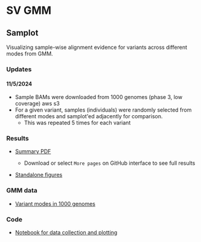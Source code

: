 # SV GMM

## Samplot

Visualizing sample-wise alignment evidence for variants across different modes from GMM.

### Updates

#### 11/5/2024

- Sample BAMs were downloaded from 1000 genomes (phase 3, low coverage) aws s3 
- For a given variant, samples (individuals) were randomly selected from different modes and samplot'ed adjacently for comparison.
    - This was repeated 5 times for each variant

### Results

- [Summary PDF](summary.pdf)
    - Download or select `More pages` on GitHub interface to see full results 

- [Standalone figures](figs)

### GMM data

- [Variant modes in 1000 genomes](https://docs.google.com/spreadsheets/d/1klhSv6MtDizEIdVmCpj_MVYo6-WX41xfvY3Nto_tLz8/edit?usp=sharing)

### Code

- [Notebook for data collection and plotting](python/samplot.ipynb)
